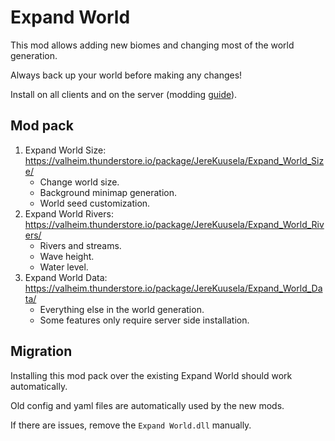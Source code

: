 # Expand World

This mod allows adding new biomes and changing most of the world generation.

Always back up your world before making any changes!

Install on all clients and on the server (modding [guide](https://youtu.be/L9ljm2eKLrk)).

## Mod pack

1. Expand World Size: <https://valheim.thunderstore.io/package/JereKuusela/Expand_World_Size/>
    - Change world size.
    - Background minimap generation.
    - World seed customization.
2. Expand World Rivers: <https://valheim.thunderstore.io/package/JereKuusela/Expand_World_Rivers/>
    - Rivers and streams.
    - Wave height.
    - Water level.
3. Expand World Data: <https://valheim.thunderstore.io/package/JereKuusela/Expand_World_Data/>
    - Everything else in the world generation.
    - Some features only require server side installation.

## Migration

Installing this mod pack over the existing Expand World should work automatically.

Old config and yaml files are automatically used by the new mods.

If there are issues, remove the `Expand World.dll` manually.
